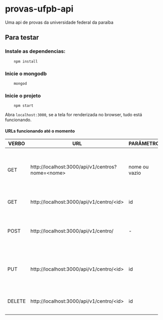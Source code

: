 # provas-ufpb-api
Uma api de provas da universidade federal da paraíba


## Para testar

### Instale as dependencias:
```console
    npm install
```

### Inicie o mongodb

```console
    mongod
```

### Inicie o projeto

```console
    npm start
```

Abra `localhost:3000`, se a tela for renderizada no browser, tudo está funcionando.

#### URLs funcionando até o momento

VERBO|URL|PARÂMETRO|BODY|DESCRIÇÃO
-----|-----|-----|------|--------
GET| http://localhost:3000/api/v1/centros?nome=\<nome\> | nome ou vazio | - | Traz um centro ou um conjunto de centros que correspondem à pesquisa pelo nome
GET| http://localhost:3000/api/v1/centro/\<id\> | id | - | Traz um centro pelo id indicado
POST| http://localhost:3000/api/v1/centro/ | - |{ nome: "nome do centro" } | Adiciona um novo centro caso não exista com esse nome
PUT| http://localhost:3000/api/v1/centro/\<id\> | id |{ nome: "nome do centro" } | Atualiza o campo nome do centro indicado pelo id
DELETE| http://localhost:3000/api/v1/centro/\<id\> | id | - | Deleta o centro indicado pelo id

